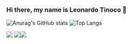 ### Hi there, my name is Leonardo Tinoco 👋

![Anurag's GitHub stats](https://github-readme-stats.vercel.app/api?username=leotinoco7&show_icons=true&theme=highcontrast) ![Top Langs](https://github-readme-stats.vercel.app/api/top-langs/?username=leotinoco7&layout=compact&theme=highcontrast)

 [<img src = "https://img.shields.io/badge/instagram-%23E4405F.svg?&style=for-the-badge&logo=instagram&logoColor=white">](https://www.instagram.com/leotinoco7/) [<img src="https://img.shields.io/badge/linkedin-%230077B5.svg?&style=for-the-badge&logo=linkedin&logoColor=white" />](https://www.linkedin.com/in/leotinoco7/)[<img src="https://img.shields.io/badge/-gmail-2EC866?style=for-the-badge&logo=gmail&logoColor=white" />](mailto:leofptinoco7@gmail.com)
